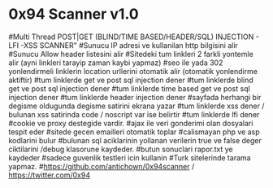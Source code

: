 # 0x94 Scanner v1.0
#Multi Thread  POST|GET (BLIND/TIME BASED/HEADER/SQL) INJECTION - LFI -XSS SCANNER"
#Sunucu IP adresi ve kullanilan http bilgisini alir
#Sunucu Allow header listesini alir
#Sitedeki tum linkleri 2 farkli yontemle alir (ayni linkleri tarayip zaman kaybi yapmaz)
#seo ile yada 302 yonlendirmeli linklerin location urllerini otomatik alir (otomatik yonlendirme aktiftir)
#tum linklerde get ve post sql injection dener
#tum linklerde blind get ve post sql injection dener
#tum linklerde time based get ve post sql injection dener
#tum linklerde header injection dener
#sayfada herhangi bir degisme oldugunda degisme satirini ekrana yazar
#tum linklerde xss dener / bulunan xss satirinda code / noscript var ise belirtir
#tum linklerde lfi dener
#cookie ve proxy destegide vardir.
#ajax ile veri gonderimi olan dosyalari tespit eder
#sitede gecen emailleri otomatik toplar
#calismayan php ve asp kodlarini bulur
#bulunan sql aciklarinin yollanan verilerin true ve false deger ciktilarini /debug klasorune kaydeder.
#butun sonuclari rapor.txt ye kaydeder
#sadece guvenlik testleri icin kullanin
#Turk sitelerinde tarama yapmaz.
#https://github.com/antichown/0x94scanner / https://twitter.com/0x94
